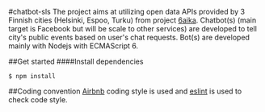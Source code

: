 #chatbot-sls
The project aims at utilizing open data APIs provided by 3 Finnish cities (Helsinki, Espoo, Turku) from project [6aika](http://6aika.fi/). Chatbot(s) (main target is Facebook but will be scale to other services) are developed to tell city's public events based on user's chat requests. Bot(s) are developed mainly with Nodejs with ECMAScript 6.

##Get started
####Install dependencies
```
$ npm install
```

##Coding convention
[Airbnb](https://github.com/airbnb/javascript) coding style is used and [eslint](http://eslint.org/) is used to check code style.
